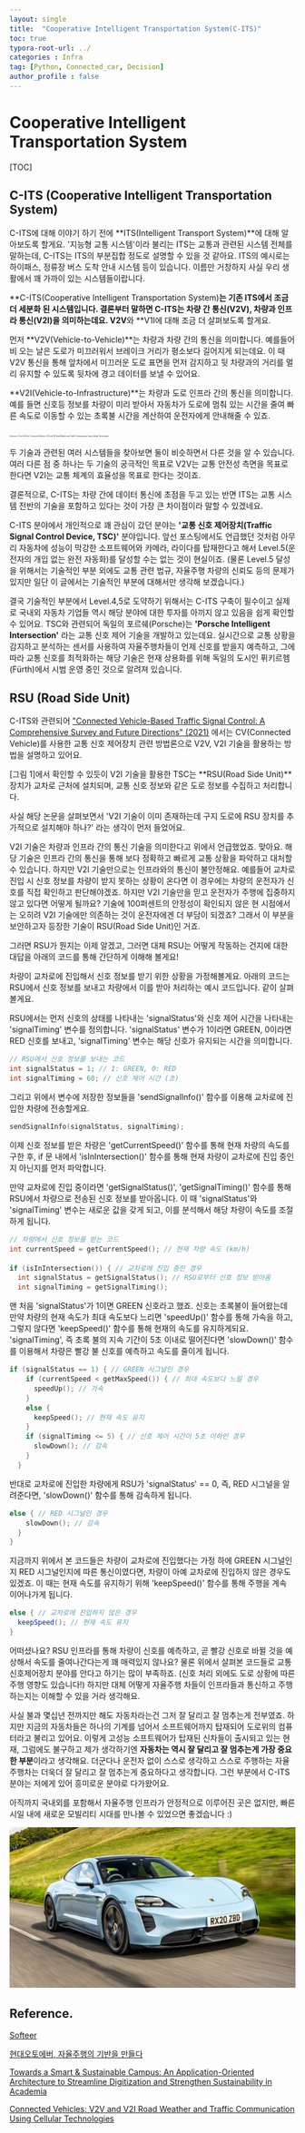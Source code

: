 ```yaml
---
layout: single
title:  "Cooperative Intelligent Transportation System(C-ITS)"
toc: true
typora-root-url: ../
categories : Infra
tag: [Python, Connected_car, Decision]
author_profile : false
---
```


# Cooperative Intelligent Transportation System

[TOC]

## C-ITS (Cooperative Intelligent Transportation System)

C-ITS에 대해 이야기 하기 전에 **ITS(Intelligent Transport System)**에 대해 알아보도록 할게요.
'지능형 교통 시스템'이라 불리는 ITS는 교통과 관련된 시스템 전체를 말하는데, C-ITS는 ITS의 부분집합 정도로 설명할 수 있을 것 같아요. ITS의 예시로는 하이패스, 정류장 버스 도착 안내 시스템 등이 있습니다. 이름만 거창하지 사실 우리 생활에서 꽤 가까이 있는 시스템들이랍니다. 

**C-ITS(Cooperative Intelligent Transportation System)**는 기존 ITS에서 조금 더 세분화 된 시스템입니다. 결론부터 말하면 C-ITS는 차량 간 통신(V2V), 차량과 인프라 통신(V2I)을 의미하는데요. V2V**와 **V1I에 대해 조금 더 살펴보도록 할게요.

먼저 **V2V(Vehicle-to-Vehicle)**는 차량과 차량 간의 통신을 의미합니다. 예를들어 비 오는 날은 도로가 미끄러워서 브레이크 거리가 평소보다 길어지게 되는데요. 이 때 V2V 통신을 통해 앞차에서 미끄러운 도로 표면을 먼저 감지하고 뒷 차량과의 거리를 멀리 유지할 수 있도록 뒷차에 경고 데이터를 보낼 수 있어요.

**V2I(Vehicle-to-Infrastructure)**는 차량과 도로 인프라 간의 통신을 의미합니다. 예를 들면 신호등 정보를 차량이 미리 받아서 자동차가 도로에 멈춰 있는 시간을 줄여 빠른 속도로 이동할 수 있는 초록불 시간을 계산하여 운전자에게 안내해줄 수 있죠.

<img src="https://www.mdpi.com/sensors/sensors-22-01142/article_deploy/html/images/sensors-22-01142-g001.png" alt="Sensors | Free Full-Text | Connected Vehicles: V2V and V2I Road Weather and  Traffic Communication Using Cellular Technologies" style="zoom: 20%;" />

[^그림1]: Vehicular communication scenarios in an ITS

두 기술과 관련된 여러 시스템들을 찾아보면 둘이 비슷하면서 다른 것을 알 수 있습니다. 여러 다른 점 중 하나는 두 기술의 궁극적인 목표로 V2V는 교통 안전성 측면을 목표로 한다면 V2I는 교통 체계의 효율성을 목표로 한다는 것이죠.

결론적으로, C-ITS는 차량 간에 데이터 통신에 초점을 두고 있는 반면 ITS는 교통 시스템 전반의 기술을 포함하고 있다는 것이 가장 큰 차이점이라 말할 수 있겠네요.

C-ITS 분야에서 개인적으로 꽤 관심이 갔던 분야는 **'교통 신호 제어장치(Traffic Signal Control Device, TSC)'** 분야입니다. 앞선 포스팅에서도 언급했던 것처럼 아무리 자동차에 성능이 막강한 소프트웨어와 카메라, 라이다를 탑재한다고 해서 Level.5(운전자의 개입 없는 완전 자동화)를 달성할 수는 없는 것이 현실이죠. (물론 Level.5 달성을 위해서는 기술적인 부분 외에도 교통 관련 법규, 자율주행 차량의 신뢰도 등의 문제가 있지만 일단 이 글에서는 기술적인 부분에 대해서만 생각해 보겠습니다.) 

결국 기술적인 부분에서 Level.4,5로 도약하기 위해서는 C-ITS 구축이 필수이고 실제로 국내외 자동차 기업들 역시 해당 분야에 대한 투자를 아끼지 않고 있음을 쉽게 확인할 수 있어요. TSC와 관련되어 독일의 포르쉐(Porsche)는 **'Porsche Intelligent Intersection'** 라는 교통 신호 제어 기술을 개발하고 있는데요. 실시간으로 교통 상황을 감지하고 분석하는 센서를 사용하여 자율주행차들이 언제 신호를 받을지 예측하고, 그에 따라 교통 신호를 최적화하는 해당 기술은 현재 상용화를 위해 독일의 도시인 퓌키르헴(Fürth)에서 시범 운영 중인 것으로 알려져 있습니다. 



## RSU (Road Side Unit)

C-ITS와 관련되어 ["Connected Vehicle-Based Traffic Signal Control: A Comprehensive Survey and Future Directions" (2021)](https://www.mdpi.com/2071-1050/13/6/3189) 에서는 CV(Connected Vehicle)를 사용한 교통 신호 제어장치 관련 방법론으로 V2V, V2I 기술을 활용하는 방법을 설명하고 있어요.

[그림 1]에서 확인할 수 있듯이  V2I 기술을 활용한 TSC는 **RSU(Road Side Unit)**장치가 교차로 근처에 설치되며, 교통 신호 정보와 같은 도로 정보를 수집하고 처리합니다. 

사실 해당 논문을 살펴보면서 'V2I 기술이 이미 존재하는데 구지 도로에 RSU 장치를 추가적으로 설치해야 하나?' 라는 생각이 먼저 들었어요. 

V2I 기술은 차량과 인프라 간의 통신 기술을 의미한다고 위에서 언급했었죠. 맞아요. 해당 기술은 인프라 간의 통신을 통해 보다 정확하고 빠르게 교통 상황을 파악하고 대처할 수 있습니다. 하지만 V2I 기술만으로는 인프라와의 통신이 불안정해요. 예를들어 교차로 진입 시 신호 정보를 차량이 받지 못하는 상황이 온다면 이 경우에는 차량의 운전자가 신호를 직접 확인하고 판단해야겠죠. 하지만 V2I 기술만을 믿고 운전자가 주행에 집중하지 않고 있다면 어떻게 될까요? 기술에 100퍼센트의 안정성이 확인되지 않은 현 시점에서는 오히려 V2I 기술에만 의존하는 것이 운전자에겐 더 부담이 되겠죠? 그래서 이 부분을 보안하고자 등장한 기술이 RSU(Road Side Unit)인 거죠. 

그러면 RSU가 뭔지는 이제 알겠고, 그러면 대체 RSU는 어떻게 작동하는 건지에 대한 대답을 아래의 코드를 통해 간단하게 이해해 볼게요!

차량이 교차로에 진입해서 신호 정보를 받기 위한 상황을 가정해볼게요.  아래의 코드는 RSU에서 신호 정보를 보내고 차량에서 이를 받아 처리하는 예시 코드입니다. 같이 살펴볼게요.

RSU에서는 먼저 신호의 상태를 나타내는 'signalStatus'와 신호 제어 시간을 나타내는 'signalTiming' 변수를 정의합니다. 'signalStatus' 변수가 1이라면 GREEN, 0이라면 RED 신호를 보내고, 'signalTiming' 변수는 해당 신호가 유지되는 시간을 의미합니다.

```c++
// RSU에서 신호 정보를 보내는 코드
int signalStatus = 1; // 1: GREEN, 0: RED
int signalTiming = 60; // 신호 제어 시간 (초)
```



그리고 위에서 변수에 저장한 정보들을 'sendSignalInfo()' 함수를 이용해 교차로에 진입한 차량에 전송할게요.

```c++
sendSignalInfo(signalStatus, signalTiming);
```



이제 신호 정보를 받은 차량은 'getCurrentSpeed()' 함수를 통해 현재 차량의 속도를 구한 후, if 문 내에서 'isInIntersection()' 함수를 통해 현재 차량이 교차로에 진입 중인지 아닌지를 먼저 파악합니다.

만약 교차로에 진입 중이라면 'getSignalStatus()', 'getSignalTiming()' 함수를 통해 RSU에서 차량으로 전송된 신호 정보를 받아옵니다. 이 때 'signalStatus'와 'signalTiming' 변수는 새로운 값을 갖게 되고, 이를 분석해서 해당 차량이 속도를 조절하게 됩니다.

```c
// 차량에서 신호 정보를 받는 코드
int currentSpeed = getCurrentSpeed(); // 현재 차량 속도 (km/h)

if (isInIntersection()) { // 교차로에 진입 중인 경우
  int signalStatus = getSignalStatus(); // RSU로부터 신호 정보 받아옴
  int signalTiming = getSignalTiming();
```



맨 처음 'signalStatus'가 1이면 GREEN 신호라고 했죠. 신호는 초록불이 들어왔는데 만약 차량의 현재 속도가 최대 속도보다 느리면 'speedUp()' 함수를 통해 가속을 하고, 그렇지 않다면 'keepSpeed()' 함수를 통해 현재의 속도를 유지하게되요. 'signalTiming', 즉 초록 불의 지속 기간이 5초 이내로 떨어진다면 'slowDown()' 함수를 이용해서 차량은 빨강 불 신호를 예측하고 속도를 줄이게 됩니다.

```c
if (signalStatus == 1) { // GREEN 시그널인 경우
    if (currentSpeed < getMaxSpeed()) { // 최대 속도보다 느릴 경우
      speedUp(); // 가속
    }
    else {
      keepSpeed(); // 현재 속도 유지
    }
    if (signalTiming <= 5) { // 신호 제어 시간이 5초 이하인 경우
      slowDown(); // 감속
    }
  } 
```



반대로 교차로에 진입한 차량에게 RSU가  'signalStatus' == 0, 즉, RED 시그널을 알려준다면, 'slowDown()' 함수를 통해 감속하게 됩니다.

```c++
else { // RED 시그널인 경우
    slowDown(); // 감속
  }
}
```



지금까지 위에서 본 코드들은 차량이 교차로에 진입했다는 가정 하에 GREEN 시그널인지 RED 시그널인지에 따른 통신이였다면, 차량이 아예 교차로에 진입하지 않은 경우도 있겠죠. 이 때는 현재 속도를 유지하기 위해 'keepSpeed()' 함수를 통해 주행을 계속 이어나가게 됩니다.

```c#
else { // 교차로에 진입하지 않은 경우
  keepSpeed(); // 현재 속도 유지
}
```



어떠셨나요? RSU 인프라를 통해 차량이 신호를 예측하고, 곧 빨강 신호로 바뀔 것을 예상해서 속도를 줄여나간다는게 꽤 매력있지 않나요? 물론 위에서 살펴본 코드들로 교통신호제어장치 분야를 안다고 하기는 많이 부족하죠. (신호 처리 외에도 도로 상황에 따른 주행 영향도 있습니다!) 하지만 대체 어떻게 자율주행 차들이 인프라들과 통신하고 주행하는지는 이해할 수 있을 거라 생각해요. 

사실 불과 몇십년 전까지만 해도 자동차라는건 그저 잘 달리고 잘 멈추는게 전부였죠. 하지만 지금의 자동차들은 하나의 기계를 넘어서 소프트웨어까지 탑재되어 도로위의 컴퓨터라고 불리고 있어요. 이렇게 고성능 소프트웨어가 탑재된 신차들이 출시되고 있는 현재, 그럼에도 불구하고 제가 생각하기엔 **자동차는 역시 잘 달리고 잘 멈추는게 가장 중요한 부분**이라고 생각해요. 더군다나 운전자 없이 스스로 생각하고 스스로 주행하는 자율주행차는 더욱더 잘 달리고 잘 멈추는게 중요하다고 생각합니다.  그런 부분에서 C-ITS 분야는 저에게 있어 흥미로운 분야로 다가왔어요. 

아직까지 국내외를 포함해서 자율주행 인프라가 안정적으로 이루어진 곳은 없지만, 빠른 시일 내에 새로운 모빌리티 시대를 만나볼 수 있었으면 좋겠습니다 :)

![taycan2](/images/$[filename]/taycan2.jpeg)



## Reference.

[Softeer](https://softeer.ai/practice/info.do?idx=1&eid=580)

[현대오토에버, 자율주행의 기반을 만들다](https://softeer.ai/connect/softeerblog/detail.do?id=103)

[Towards a Smart & Sustainable Campus: An Application-Oriented Architecture to Streamline Digitization and Strengthen Sustainability in Academia](https://www.mdpi.com/2071-1050/13/6/3189)

[Connected Vehicles: V2V and V2I Road Weather and Traffic Communication Using Cellular Technologies](https://www.mdpi.com/1424-8220/22/3/1142)

